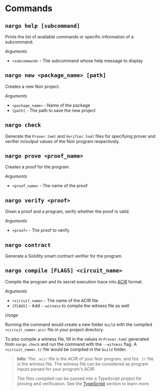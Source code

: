 # Commands

## `nargo help [subcommand]`

Prints the list of available commands or specific information of a subcommand.

_Arguments_

- `<subcommand>` - The subcommand whose help message to display

## `nargo new <package_name> [path]`

Creates a new Noir project.

_Arguments_

- `<package_name>` - Name of the package
- `[path]` - The path to save the new project

## `nargo check`

Generate the `Prover.toml` and `Verifier.toml` files for specifying prover and verifier in/output values of the Noir program respectively.

## `nargo prove <proof_name>`

Creates a proof for the program.

_Arguments_

- `<proof_name>` - The name of the proof

## `nargo verify <proof>`

Given a proof and a program, verify whether the proof is valid.

_Arguments_

- `<proof>` - The proof to verify

## `nargo contract`

Generate a Solidity smart contract verifier for the program.

## `nargo compile [FLAGS] <circuit_name>`

Compile the program and its secret execution trace into [ACIR](../../acir.md) format.

_Arguments_

- `<circuit_name>` - The name of the ACIR file
- `[FLAGS]` - Add `--witness` to compile the witness file as well

_Usage_

Running the command would create a new folder `build` with the compiled `<circuit_name>.acir` file in your project directory.

To also compile a witness file, fill in the values in `Prover.toml` generated from `nargo check` and run the command with the `--witness` flag. A `<circuit_name>.tr` file would be compiled in the `build` folder.

> **Info:** The `.acir` file is the ACIR of your Noir program, and the `.tr` file is the witness file. The witness file can be considered as program inputs parsed for your program's ACIR.
>
> The files compiled can be passed into a TypeScript project for proving and verification. See the [TypeScript](../typescript.md#proving-and-verifying-externally-compiled-files) section to learn more.
